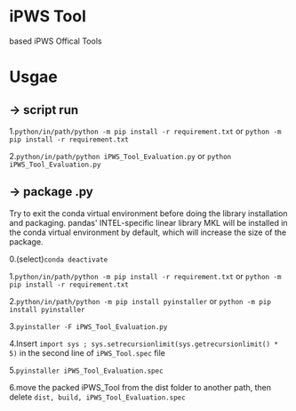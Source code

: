 # iPWS Tool
based iPWS Offical Tools

# Usgae
## -> script  run
1.```python/in/path/python -m pip install -r requirement.txt```
 or
 ```python -m pip install -r requirement.txt```
 
2.```python/in/path/python iPWS_Tool_Evaluation.py```
 or
 ```python iPWS_Tool_Evaluation.py```

## -> package  .py
Try to exit the conda virtual environment before doing the library installation and packaging. pandas' INTEL-specific linear library MKL will be installed in the conda virtual environment by default, which will increase the size of the package.

0.(select)```conda deactivate```

1.```python/in/path/python -m pip install -r requirement.txt```
or
 ```python -m pip install -r requirement.txt```
 
2.```python/in/path/python -m pip install pyinstaller```
or
 ```python -m pip install pyinstaller```
 
 3.```pyinstaller -F iPWS_Tool_Evaluation.py```
 
 4.Insert ```import sys ; sys.setrecursionlimit(sys.getrecursionlimit() * 5)``` in the second line of ```iPWS_Tool.spec``` file
 
 5.```pyinstaller iPWS_Tool_Evaluation.spec```

 6.move the packed iPWS_Tool from the dist folder to another path, then delete ```dist, build, iPWS_Tool_Evaluation.spec```

